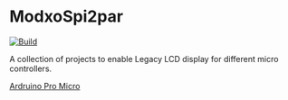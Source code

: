 # ModxoSpi2par

[![Build](https://github.com/Team-Resurgen/ModxoSpi2Par/actions/workflows/build.yml)](https://github.com/Team-Resurgent/ModxoSpi2Par/actions/workflows/build.yml)

A collection of projects to enable Legacy LCD display for different micro controllers.

[Ardruino Pro Micro](ArdruinoProMicro/README.md)
